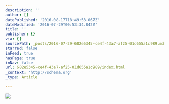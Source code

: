 ```yaml
---
description: ''
author: []
datePublished: '2016-08-17T18:49:53.067Z'
dateModified: '2016-07-29T00:53:34.842Z'
title: ''
publisher: {}
via: {}
sourcePath: _posts/2016-07-29-682e5345-ce4f-43a7-af25-01d655a1c989.md
starred: false
inFeed: true
hasPage: true
inNav: false
url: 682e5345-ce4f-43a7-af25-01d655a1c989/index.html
_context: 'http://schema.org'
_type: Article

---
```

![](https://the-grid-user-content.s3-us-west-2.amazonaws.com/b418bae3-a88a-482c-b3d7-f2ea6061fb76.jpg)